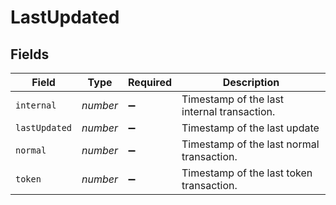 # LastUpdated


## Fields

| Field                                       | Type                                        | Required                                    | Description                                 |
| ------------------------------------------- | ------------------------------------------- | ------------------------------------------- | ------------------------------------------- |
| `internal`                                  | *number*                                    | :heavy_minus_sign:                          | Timestamp of the last internal transaction. |
| `lastUpdated`                               | *number*                                    | :heavy_minus_sign:                          | Timestamp of the last update                |
| `normal`                                    | *number*                                    | :heavy_minus_sign:                          | Timestamp of the last normal transaction.   |
| `token`                                     | *number*                                    | :heavy_minus_sign:                          | Timestamp of the last token transaction.    |
